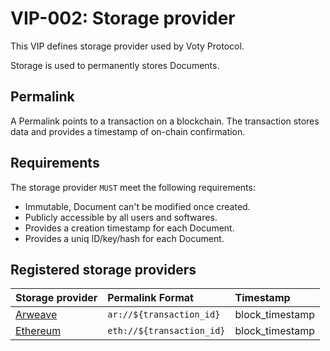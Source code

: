 # VIP-002: Storage provider

This VIP defines storage provider used by Voty Protocol.

Storage is used to permanently stores Documents.

## Permalink

A Permalink points to a transaction on a blockchain. The transaction stores data and provides a timestamp of on-chain confirmation.

## Requirements

The storage provider `MUST` meet the following requirements:

- Immutable, Document can't be modified once created.
- Publicly accessible by all users and softwares.
- Provides a creation timestamp for each Document.
- Provides a uniq ID/key/hash for each Document.

## Registered storage providers

| Storage provider                    | Permalink Format          | Timestamp       |
| :---------------------------------- | :------------------------ | :-------------- |
| [Arweave](https://www.arweave.org/) | `ar://${transaction_id}`  | block_timestamp |
| [Ethereum](https://ethereum.org/)   | `eth://${transaction_id}` | block_timestamp |
